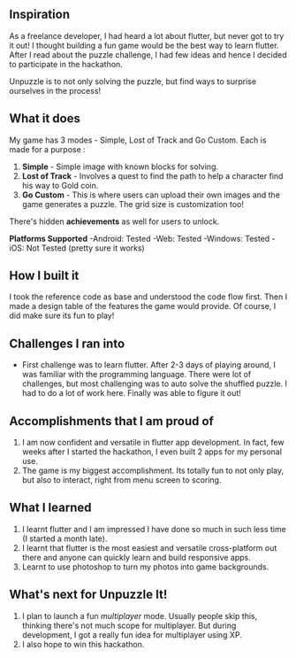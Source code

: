 ## Inspiration
As a freelance developer, I had heard a lot about flutter, but never got to try it out! I thought building a fun game would be the best way to learn flutter. After I read about the puzzle challenge, I had few ideas and hence I decided to participate in the hackathon.

Unpuzzle is to not only solving the puzzle, but find ways to surprise ourselves in the process!

## What it does
My game has 3 modes - Simple, Lost of Track and Go Custom. Each is made for a purpose :
1. **Simple** - Simple image with known blocks for solving.
2. **Lost of Track** - Involves a quest to find the path to help a character find his way to Gold coin.
3. **Go Custom** - This is where users can upload their own images and the game generates a puzzle. The grid size is customization too!

There's hidden **achievements** as well for users to unlock.

**Platforms Supported**
-Android: Tested
-Web: Tested
-Windows: Tested
-iOS: Not Tested (pretty sure it works)
 
## How I built it

I took the reference code as base and understood the code flow first. Then I made a design table of the features the game would provide.
Of course, I did make sure its fun to play!
## Challenges I ran into

* First challenge was to learn flutter. After 2-3 days of playing around, I was familiar with the programming language.
There were lot of challenges, but most challenging was to auto solve the shuffled puzzle. I had to do a lot of work here. Finally was able to figure it out!

## Accomplishments that I am proud of

1. I am now confident and versatile in flutter app development. In fact, few weeks after I started the hackathon, I even built 2 apps for my personal use. 
2. The game is my biggest accomplishment. Its totally fun to not only play, but also to interact, right from menu screen to scoring.


## What I learned
1. I learnt flutter and I am impressed I have done so much in such less time (I started a month late).
2. I learnt that flutter is the most easiest  and versatile cross-platform out there and anyone can quickly learn and build responsive apps.
3. Learnt to use photoshop to turn my photos into game backgrounds.

## What's next for Unpuzzle It!
1. I plan to launch a fun _multiplayer_ mode. Usually people skip this, thinking there's not much scope for multiplayer. But during development, I got a really fun idea for multiplayer using XP.
2. I also hope to win this hackathon.